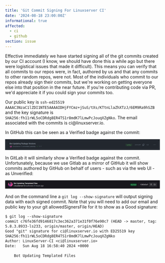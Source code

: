 ```yaml
---
title: 'Git Commit Signing For Linuxserver CI'
date: '2024-08-18 23:00:00Z'
informational: true
affected:
  - ci
  - github
section: issue
---
```


Effective immediately we have started signing all of the git commits created by our CI account (I know, we should have done this a while ago but there were logistical issues that made it difficult). This means you can verify that all commits to our repos were, in fact, authored by us and that any commits to other random repos, were not. Most of the individuals who commit to our repos already sign their commits, but we're working on getting everyone else into that position in the near future. If you're contributing code via PR, we'd appreciate it if you could sign your commits too.

Our public key is `ssh-ed25519 AAAAC3NzaC1lZDI1NTE5AAAAIDHjFYCmz+jSuS/tXs/KTtnLlaZhXTzJ/6EM9Ra9hSZB` and the key signature is `SHA256:fh11rWL5oCDRdg8ER4TS1r8mdK7lLmwPcJouqXZgNko`. The email associated with the commits is ci@<span>linuxserver</span>.io.

In GitHub this can be seen as a Verified badge against the commit:

![GitHub Commit Signing](/img/github-commit-signing.png)

In GitLab it will similarly show a Verified badge against the commit. Unfortunately, because we use Gitlab as a mirror of GitHub it will show commits authored by GitHub on behalf of users - such as via the web UI - as Unverified:

![Gitlab Commit Signing](/img/gitlab-commit-signing.png)

And on the command line a `git log --show-signature` will output signing data with each signed commit. Note that you will need to add our email and public key to your git allowedSignersFile for it to show as a Good signature:

```shell
$ git log --show-signature
commit c76fe36fd9146817c3ec362a371e31f0f76e90c7 (HEAD -> master, tag: 5.8.3.8933-ls233, origin/master, origin/HEAD)
Good "git" signature for ci@linuxserver.io with ED25519 key SHA256:fh11rWL5oCDRdg8ER4TS1r8mdK7lLmwPcJouqXZgNko
Author: LinuxServer-CI <ci@linuxserver.io>
Date:   Sun Aug 18 16:58:40 2024 +0000

    Bot Updating Templated Files
```
